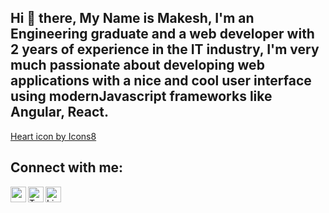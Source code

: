 ## Hi 👋 there, My Name is Makesh, I'm an Engineering graduate and a web developer with 2 years of experience in the IT industry, I'm very much passionate about developing web applications with a nice and cool user interface using modernJavascript frameworks like Angular, React.
<a href="https://icons8.com/icon/V4c6yYlvXtzy/heart">Heart icon by Icons8</a>
<br />

## Connect with me:
[<img align="left" alt="makesh.in" width="25px" src="https://img.icons8.com/material-outlined/24/4a90e2/globe--v2.svg" />][website]
[<img align="left" alt="Twitter" width="25px" color="red" src="https://cdn.jsdelivr.net/npm/simple-icons@v3/icons/twitter.svg" />][twitter]
[<img align="left" alt="LinkedIn" width="25px" src="https://img.icons8.com/ios-filled/250/4a90e2/linkedin.png" />][linkedin]

<!--
**makesh-kumar/makesh-kumar** is a ✨ _special_ ✨ repository because its `README.md` (this file) appears on your GitHub profile.

Here are some ideas to get you started:

- 🔭 I’m currently working on ...
- 🌱 I’m currently learning ...
- 👯 I’m looking to collaborate on ...
- 🤔 I’m looking for help with ...
- 💬 Ask me about ...
- 📫 How to reach me: ...
- 😄 Pronouns: ...
- ⚡ Fun fact: ...
-->

[website]: http://makesh.in
[twitter]: https://twitter.com/this_is_makesh
[linkedin]: https://linkedin.com/in/makesh-kumar/

